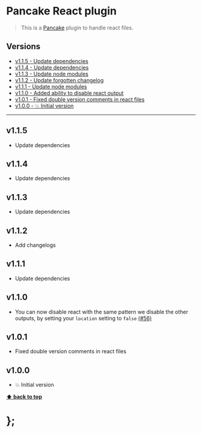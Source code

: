 Pancake React plugin
=================

> This is a [Pancake](https://github.com/govau/pancake) plugin to handle react files.


## Versions

* [v1.1.5 - Update dependencies](v115)
* [v1.1.4 - Update dependencies](v114)
* [v1.1.3 - Update node modules](v113)
* [v1.1.2 - Update forgotten changelog](v112)
* [v1.1.1 - Update node modules](v111)
* [v1.1.0 - Added ability to disable react output](v110)
* [v1.0.1 - Fixed double version comments in react files](v101)
* [v1.0.0 - 💥 Initial version](v100)


----------------------------------------------------------------------------------------------------------------------------------------------------------------

## v1.1.5

- Update dependencies


## v1.1.4

- Update dependencies


## v1.1.3

- Update dependencies


## v1.1.2

- Add changelogs


## v1.1.1

- Update dependencies


## v1.1.0

- You can now disable react with the same pattern we disable the other outputs, by setting your `location` setting to `false`
  [(#56)](https://github.com/govau/pancake/issues/56)


## v1.0.1

- Fixed double version comments in react files


## v1.0.0

- 💥 Initial version


**[⬆ back to top](#contents)**


# };
